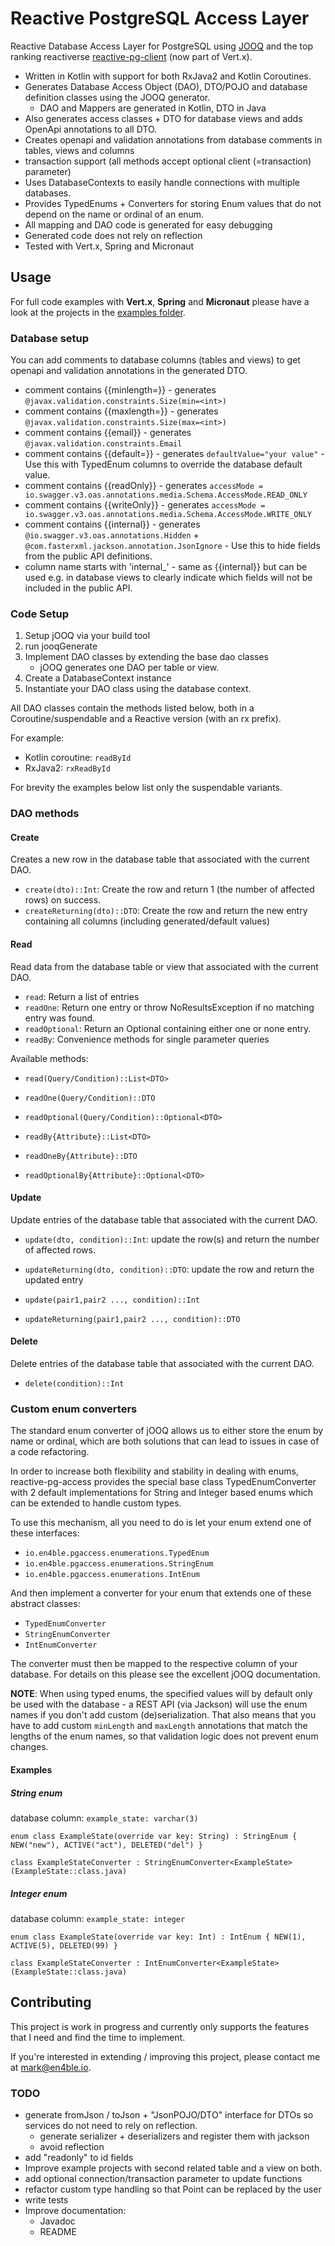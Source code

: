 # Reactive PostgreSQL Access Layer #

Reactive Database Access Layer for PostgreSQL using [JOOQ](https://jooq.org/) and the top ranking reactiverse [reactive-pg-client](https://vertx.io/docs/vertx-pg-client/kotlin/) (now part of Vert.x).

* Written in Kotlin with support for both RxJava2 and Kotlin Coroutines.
* Generates Database Access Object (DAO), DTO/POJO and database definition classes using the JOOQ generator.
    * DAO and Mappers are generated in Kotlin, DTO in Java 
* Also generates access classes + DTO for database views and adds OpenApi annotations to all DTO.
* Creates openapi and validation annotations from database comments in tables, views and columns 
* transaction support (all methods accept optional client (=transaction) parameter)
* Uses DatabaseContexts to easily handle connections with multiple databases.
* Provides TypedEnums + Converters for storing Enum values that do not depend on the name or ordinal of an enum.
* All mapping and DAO code is generated for easy debugging
* Generated code does not rely on reflection
* Tested with Vert.x, Spring and Micronaut
 
## Usage

For full code examples with **Vert.x**, **Spring** and **Micronaut** please have a look at the projects in the [examples folder](examples).


### Database setup

You can add comments to database columns (tables and views) to get openapi and validation annotations in the generated DTO.

* comment contains {{minlength=<int>}} - generates ``@javax.validation.constraints.Size(min=<int>)``
* comment contains {{maxlength=<int>}} - generates ``@javax.validation.constraints.Size(max=<int>)`` 
* comment contains {{email}} - generates ``@javax.validation.constraints.Email``
* comment contains {{default=<string>}} - generates ``defaultValue="your value"`` - Use this with TypedEnum columns to override the database default value.
* comment contains {{readOnly}} - generates ``accessMode = io.swagger.v3.oas.annotations.media.Schema.AccessMode.READ_ONLY``
* comment contains {{writeOnly}} - generates ``accessMode = io.swagger.v3.oas.annotations.media.Schema.AccessMode.WRITE_ONLY``
* comment contains {{internal}} - generates ``@io.swagger.v3.oas.annotations.Hidden`` + ``@com.fasterxml.jackson.annotation.JsonIgnore`` - Use this to hide fields from the public API definitions.
* column name starts with 'internal_' - same as {{internal}} but can be used e.g. in database views to clearly indicate which fields will not be included in the public API.

### Code Setup

1. Setup jOOQ via your build tool
2. run jooqGenerate
3. Implement DAO classes by extending the base dao classes
    * jOOQ generates one DAO per table or view.
4. Create a DatabaseContext instance
5. Instantiate your DAO class using the database context.

All DAO classes contain the methods listed below, both in a Coroutine/suspendable and a Reactive version (with an rx prefix).

For example:

* Kotlin coroutine: ``readById``
* RxJava2: ``rxReadById``

For brevity the examples below list only the suspendable variants. 

### DAO methods

#### Create

Creates a new row in the database table that associated with the current DAO.

* ``create(dto)::Int``: Create the row and return 1 (the number of affected rows) on success.
* ``createReturning(dto)::DTO``: Create the row and return the new entry containing all columns (including generated/default values)


#### Read

Read data from the database table or view that associated with the current DAO.

* ``read``: Return a list of entries  
* ``readOne``: Return one entry or throw NoResultsException if no matching entry was found.
* ``readOptional``: Return an Optional containing either one or none entry.
* ``readBy``: Convenience methods for single parameter queries

Available methods:

* ``read(Query/Condition)::List<DTO>``
* ``readOne(Query/Condition)::DTO``
* ``readOptional(Query/Condition)::Optional<DTO>``

* ``readBy{Attribute}::List<DTO>``
* ``readOneBy{Attribute}::DTO``
* ``readOptionalBy{Attribute}::Optional<DTO>``

#### Update

Update entries of the database table that associated with the current DAO.

* ``update(dto, condition)::Int``: update the row(s) and return the number of affected rows.
* ``updateReturning(dto, condition)::DTO``: update the row and return the updated entry
 
* ``update(pair1,pair2 ..., condition)::Int``
* ``updateReturning(pair1,pair2 ..., condition)::DTO``

#### Delete

Delete entries of the database table that associated with the current DAO.

* ``delete(condition)::Int``

### Custom enum converters

The standard enum converter of jOOQ allows us to either store the enum by name or ordinal, which are both solutions that
can lead to issues in case of a code refactoring.

In order to increase both flexibility and stability in dealing with enums, reactive-pg-access provides the special base class 
TypedEnumConverter with 2 default implementations for String and Integer based enums which can be extended to handle custom types.

To use this mechanism, all you need to do is let your enum extend one of these interfaces: 

* ``io.en4ble.pgaccess.enumerations.TypedEnum``
* ``io.en4ble.pgaccess.enumerations.StringEnum``
* ``io.en4ble.pgaccess.enumerations.IntEnum``

And then implement a converter for your enum that extends one of these abstract classes:

* ``TypedEnumConverter``
* ``StringEnumConverter``
* ``IntEnumConverter``

The converter must then be mapped to the respective column of your database. 
For details on this please see the excellent jOOQ documentation.


**NOTE**: When using typed enums, the specified values will by default only be used with the database - a REST API (via Jackson) will 
use the enum names if you don't add custom (de)serialization. That also means that you have to add custom ``minLength`` and ``maxLength`` 
annotations that match the lengths of the enum names, so that validation logic does not prevent enum changes. 


#### Examples

##### String enum

database column: ``example_state: varchar(3)``

``
enum class ExampleState(override var key: String) : StringEnum {
    NEW("new"), ACTIVE("act"), DELETED("del")
}
``

``class ExampleStateConverter : StringEnumConverter<ExampleState>(ExampleState::class.java)``

##### Integer enum

database column: ``example_state: integer``

``
enum class ExampleState(override var key: Int) : IntEnum {
    NEW(1), ACTIVE(5), DELETED(99)
}
``

``class ExampleStateConverter : IntEnumConverter<ExampleState>(ExampleState::class.java)``

## Contributing ##

This project is work in progress and currently only supports the features that I need and find the time to implement.

If you're interested in extending / improving this project, please contact me at mark@en4ble.io.

### TODO

* generate fromJson / toJson + "JsonPOJO/DTO" interface for DTOs so services do not need to rely on reflection.
    * generate serializer + deserializers and register them with jackson
    * avoid reflection
* add "readonly" to id fields
* Improve example projects with second related table and a view on both.
* add optional connection/transaction parameter to update functions
* refactor custom type handling so that Point can be replaced by the user
* write tests
* Improve documentation:
    * Javadoc
    * README 
